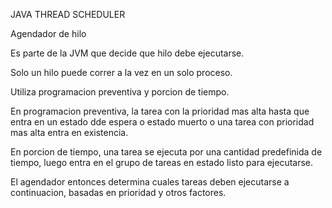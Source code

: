JAVA THREAD SCHEDULER

Agendador de hilo

Es parte de la JVM que decide que hilo debe ejecutarse.

Solo un hilo puede correr a la vez en un solo proceso.

Utiliza programacion preventiva y porcion de tiempo.

En programacion preventiva, la tarea con la prioridad mas alta hasta que entra en un estado dde espera o estado muerto o una tarea con prioridad mas alta entra en existencia. 

En porcion de tiempo, una tarea se ejecuta por una cantidad predefinida de tiempo, luego entra en el grupo de tareas en estado listo para ejecutarse. 

El agendador entonces determina cuales tareas deben ejecutarse a continuacion, basadas en prioridad y otros factores.